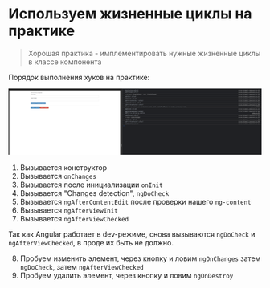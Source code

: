 # Используем жизненные циклы на практике

> Хорошая практика - имплементировать нужные жизненные циклы в классе компонента

Порядок выполнения хуков на практике:

![1. Lifecycle orded](./images/1.%20Lifecycle%20order.png)

1. Вызывается конструктор
2. Вызывается `onChanges`
3. Вызывается после инициализации `onInit`
4. Вызывается "Changes detection", `ngDoCheck`
5. Вызывается `ngAfterContentEdit` после проверки нашего `ng-content`
6. Вызывается `ngAfterViewInit`
7. Вызывается `ngAfterViewChecked`

Так как Angular работает в dev-режиме, снова вызываются `ngDoCheck` и `ngAfterViewChecked`, в проде их быть не должно.

8. Пробуем изменить элемент, через кнопку и ловим `ngOnChanges` затем `ngDoCheck`, затем `ngAfterViewChecked`
9. Пробуем удалить элемент, через кнопку и ловим `ngOnDestroy`
